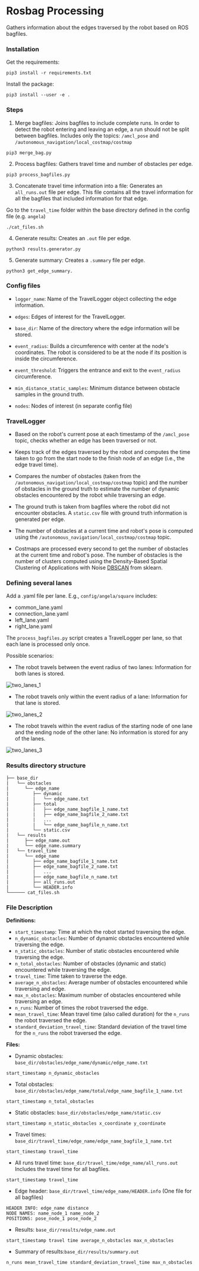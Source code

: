 # Rosbag Processing

Gathers information about the edges traversed by the robot based on ROS bagfiles. 

### Installation
Get the requirements:
```
pip3 install -r requirements.txt
```
Install the package:
```
pip3 install --user -e .
```

### Steps

1. Merge bagfiles: Joins bagfiles to include complete runs. In order to detect the robot entering and leaving an edge,
 a run should not be split between bagfiles. Includes only the topics: `/amcl_pose` and 
`/autonomous_navigation/local_costmap/costmap`
```
pip3 merge_bag.py
``` 

2. Process bagfiles: Gathers travel time and number of obstacles per edge. 
```
pip3 process_bagfiles.py
``` 

3. Concatenate travel time information into a file: Generates an `all_runs.out` file per edge. This file contains all
the travel information for all the bagfiles that included information for that edge. 

Go to the `travel_time` folder within the base directory defined in the config file (e.g. `angela`)
``` 
./cat_files.sh
``` 

4. Generate results: Creates an `.out` file per edge.
``` 
python3 results.generator.py
```  

5. Generate summary: Creates a `.summary` file per edge.

``` 
python3 get_edge_summary.
```

### Config files

- `logger_name`: Name of the TravelLogger object collecting the edge information.

- `edges`: Edges of interest for the TravelLogger.

- `base_dir`: Name of the directory where the edge information will be stored.

- `event_radius`: Builds a circumference with center at the node's coordinates. The robot is considered to be at the 
node if its position is inside the circumference.

- `event_threshold`: Triggers the entrance and exit to the `event_radius` circumference. 

- `min_distance_static_samples`: Minimum distance between obstacle samples in the ground truth. 

- `nodes`: Nodes of interest (in separate config file)

### TravelLogger

- Based on the robot's current pose at each timestamp of the `/amcl_pose` topic, checks whether an edge has been 
traversed or not.

- Keeps track of the edges traversed by the robot and computes the time taken to go from the start node to the finish 
node of an edge (i.e., the edge travel time).

- Compares the number of obstacles (taken from the `/autonomous_navigation/local_costmap/costmap` topic) and the number 
of obstacles in the ground truth to estimate the number of dynamic obstacles encountered by the robot while traversing
an edge. 

- The ground truth is taken from bagfiles where the robot did not encounter obstacles. A `static.csv` file with ground
truth information is generated per edge. 

- The number of obstacles at a current time and robot's pose is computed using the `/autonomous_navigation/local_costmap/costmap` 
topic. 

- Costmaps are processed every second to get the number of obstacles at the current time and robot's pose. The number of
obstacles is the number of clusters computed using the Density-Based Spatial Clustering of Applications with Noise 
[DBSCAN](https://scikit-learn.org/stable/modules/generated/sklearn.cluster.DBSCAN.html) from sklearn.


### Defining several lanes

Add a .yaml file per lane. E.g., `config/angela/square` includes:
- common_lane.yaml
- connection_lane.yaml
- left_lane.yaml
- right_lane.yaml

The `process_bagfiles.py` script creates a TravelLogger per lane, so that each lane is processed only once.

Possible scenarios: 

- The robot travels between the event radius of two lanes: Information for both lanes is stored. 

![two_lanes_1](https://github.com/anenriquez/ropod_rosbag_processing/blob/master/ropod_rosbag_processing/images/two_lanes_1.png)

- The robot travels only within the event radius of a lane: Information for that lane is stored.

![two_lanes_2](https://github.com/anenriquez/ropod_rosbag_processing/blob/master/ropod_rosbag_processing/images/two_lanes_2.png)

- The robot travels within the event radius of the starting node of one lane and the ending node of the other lane: No
information is stored for any of the lanes.

![two_lanes_3](https://github.com/anenriquez/ropod_rosbag_processing/blob/master/ropod_rosbag_processing/images/two_lanes_3.png)

### Results directory structure

```
├── base_dir
|   └── obstacles
|      └── edge_name
|         ├── dynamic
|         |   └── edge_name.txt
|         ├── total
|         |   ├── edge_name_bagfile_1_name.txt
|         |   ├── edge_name_bagfile_2_name.txt
|         |   ...
|         |   └── edge_name_bagfile_n_name.txt
|         └── static.csv 
|   └── results 
|      ├── edge_name.out
|      └── edge_name.summary
|   └── travel_time 
|      └── edge_name
|         ├── edge_name_bagfile_1_name.txt
|         ├── edge_name_bagfile_2_name.txt
|         |   ...
|         ├── edge_name_bagfile_n_name.txt 
|         ├── all_runs.out 
|         └── HEADER.info 
└────── cat_files.sh 

```

### File Description

**Definitions:**

- `start_timestamp`: Time at which the robot started traversing the edge.
- `n_dynamic_obstacles`: Number of dynamic obstacles encountered while traversing the edge.
- `n_static_obstacles`: Number of static obstacles encountered while traversing the edge.
- `n_total_obstacles`: Number of obstacles (dynamic and static) encountered while traversing the edge.
- `travel_time`: Time taken to traverse the edge.
- `average_n_obstacles`: Average number of obstacles encountered while traversing and edge.
- `max_n_obstacles`: Maximum number of obstacles encountered while traversing an edge.
- `n_runs`: Number of times the robot traversed the edge.
- `mean_travel_time`: Mean travel time (also called duration) for the `n_runs` the robot traversed the edge.
- `standard_deviation_travel_time`: Standard deviation of the travel time for the `n_runs` the robot traversed the edge.

**Files:**

- Dynamic obstacles: `base_dir/obstacles/edge_name/dynamic/edge_name.txt`
```
start_timestamp n_dynamic_obstacles
```

- Total obstacles: `base_dir/obstacles/edge_name/total/edge_name_bagfile_1_name.txt`
```
start_timestamp n_total_obstacles
```

- Static obstacles: `base_dir/obstacles/edge_name/static.csv`
```
start_timestamp n_static_obstacles x_coordinate y_coordinate
```
- Travel times: `base_dir/travel_time/edge_name/edge_name_bagfile_1_name.txt`
```
start_timestamp travel_time
```

- All runs travel time: `base_dir/travel_time/edge_name/all_runs.out`
  Includes the travel time for all bagfiles.
```
start_timestamp travel_time
```

- Edge header: `base_dir/travel_time/edge_name/HEADER.info`
(One file for all bagfiles)

```
HEADER INFO: edge_name distance
NODE NAMES: name_node_1 name_node_2
POSITIONS: pose_node_1 pose_node_2
```

- Results: `base_dir/results/edge_name.out`
```
start_timestamp travel time average_n_obstacles max_n_obstacles
```

- Summary of results:`base_dir/results/summary.out` 
```
n_runs mean_travel_time standard_deviation_travel_time max_n_obstacles
```
